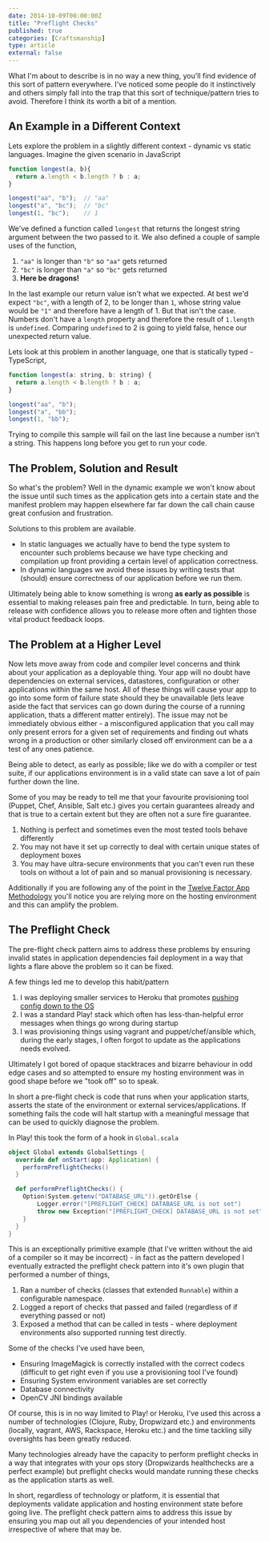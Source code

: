 ```yaml
---
date: 2014-10-09T00:00:00Z
title: "Preflight Checks"
published: true
categories: [Craftsmanship]
type: article
external: false
---
```


What I'm about to describe is in no way a new thing, you'll find evidence of this sort of pattern everywhere.  I've noticed some people do it instinctively and others simply fall into the trap that this sort of technique/pattern tries to avoid.  Therefore I think its worth a bit of a mention.

## An Example in a Different Context

Lets explore the problem in a slightly different context - dynamic vs static languages.  Imagine the given scenario in JavaScript

```javascript
function longest(a, b){
  return a.length < b.length ? b : a;
}

longest("aa", "b");  // "aa"
longest("a", "bc");  // "bc"
longest(1, "bc");    // 1
```

We've defined a function called `longest` that returns the longest string argument between the two passed to it.  We also defined a couple of sample uses of the function,

1. `"aa"` is longer than `"b"` so `"aa"` gets returned
2. `"bc"` is longer than `"a"` so `"bc"` gets returned
3. __Here be dragons!__

In the last example our return value isn't what we expected.  At best we'd expect `"bc"`, with a length of 2, to be longer than `1`, whose string value would be `"1"` and therefore have a length of 1.  But that isn't the case.  Numbers don't have a `length` property and therefore the result of `1.length` is `undefined`.  Comparing `undefined` to 2 is going to yield false, hence our unexpected return value.

Lets look at this problem in another language, one that is statically typed - TypeScript,

```javascript
function longest(a: string, b: string) {
  return a.length < b.length ? b : a;
}

longest("aa", "b");
longest("a", "bb");
longest(1, "bb");
```

Trying to compile this sample will fail on the last line because a number isn't a string.  This happens long before you get to run your code.

## The Problem, Solution and Result

So what's the problem?  Well in the dynamic example we won't know about the issue until such times as the application gets into a certain state and the manifest problem may happen elsewhere far far down the call chain cause great confusion and frustration.

Solutions to this problem are available.

- In static languages we actually have to bend the type system to encounter such problems because we have type checking and compilation up front providing a certain level of application correctness.
- In dynamic languages we avoid these issues by writing tests that (should) ensure correctness of our application before we run them.

Ultimately being able to know something is wrong __as early as possible__ is essential to making releases pain free and predictable.  In turn, being able to release with confidence allows you to release more often and tighten those vital product feedback loops.

## The Problem at a Higher Level

Now lets move away from code and compiler level concerns and think about your application as a deployable thing.  Your app will no doubt have dependencies on external services, datastores, configuration or other applications within the same host.  All of these things will cause your app to go into some form of failure state should they be unavailable (lets leave aside the fact that services can go down during the course of a running application, thats a different matter entirely).  The issue may not be immediately obvious either - a misconfigured application that you call may only present errors for a given set of requirements and finding out whats wrong in a production or other similarly closed off environment can be a a test of any ones patience.

Being able to detect, as early as possible; like we do with a compiler or test suite, if our applications environment is in a valid state can save a lot of pain further down the line.

Some of you may be ready to tell me that your favourite provisioning tool (Puppet, Chef, Ansible, Salt etc.) gives you certain guarantees already and that is true to a certain extent but they are often not a sure fire guarantee.

1. Nothing is perfect and sometimes even the most tested tools behave differently
2. You may not have it set up correctly to deal with certain unique states of deployment boxes
3. You may have ultra-secure environments that you can't even run these tools on without a lot of pain and so manual provisioning is necessary.

Additionally if you are following any of the point in the [Twelve Factor App Methodology](http://12factor.net/) you'll notice you are relying more on the hosting environment and this can amplify the problem.

## The Preflight Check

The pre-flight check pattern aims to address these problems by ensuring invalid states in application dependencies fail deployment in a way that lights a flare above the problem so it can be fixed.

A few things led me to develop this habit/pattern

1. I was deploying smaller services to Heroku that promotes [pushing config down to the OS](http://12factor.net/config)
2. I was a standard Play! stack which often has less-than-helpful error messages when things go wrong during startup
3. I was provisioning things using vagrant and puppet/chef/ansible which, during the early stages, I often forgot to update as the applications needs evolved.

Ultimately I got bored of opaque stacktraces and bizarre behaviour in odd edge cases and so attempted to ensure my hosting environment was in good shape before we "took off" so to speak.

In short a pre-flight check is code that runs when your application starts, asserts the state of the environment or external services/applications.  If something fails the code will halt startup with a meaningful message that can be used to quickly diagnose the problem.

In Play! this took the form of a hook in `Global.scala`

```scala
object Global extends GlobalSettings {
  override def onStart(app: Application) {
    performPreflightChecks()
  }

  def performPreflightChecks() {
    Option(System.getenv("DATABASE_URL")).getOrElse {
        Logger.error("[PREFLIGHT_CHECK] DATABASE_URL is not set")
        throw new Exception("[PREFLIGHT_CHECK] DATABASE_URL is not set")
    }
  }
}
```

This is an exceptionally primitive example (that I've written without the aid of a compiler so it may be incorrect) - in fact as the pattern developed I eventually extracted the preflight check pattern into it's own plugin that performed a number of things,

1. Ran a number of checks (classes that extended `Runnable`) within a configurable namespace.
2. Logged a report of checks that passed and failed (regardless of if everything passed or not)
3. Exposed a method that can be called in tests - where deployment environments also supported running test directly.

Some of the checks I've used have been,

- Ensuring ImageMagick is correctly installed with the correct codecs (difficult to get right even if you use a provisioning tool I've found)
- Ensuring System environment variables are set correctly
- Database connectivity
- OpenCV JNI bindings available

Of course, this is in no way limited to Play! or Heroku, I've used this across a number of technologies (Clojure, Ruby, Dropwizard etc.) and environments (locally, vagrant, AWS, Rackspace, Heroku etc.) and the time tackling silly oversights has been greatly reduced.

Many technologies already have the capacity to perform preflight checks in a way that integrates with your ops story (Dropwizards healthchecks are a perfect example) but preflight checks would mandate running these checks as the application starts as well.

In short, regardless of technology or platform, it is essential that deployments validate application and hosting environment state before going live.  The preflight check pattern aims to address this issue by ensuring you map out all you dependencies of your intended host irrespective of where that may be.
